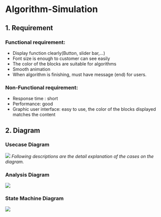 # Algorithm-Simulation
## 1. Requirement
### Functional requirement:
-	Display function clearly(Button, slider bar,...)
-	Font size is enough to customer can see easily
-	The color of the blocks are suitable for algorithms
-	Smooth animation
-	When algorithm is finishing, must have message (end) for users.
### Non-Functional requirement:
- Response time : short
- Performance: good
- Graphic user interface: easy to use, the color of the blocks displayed matches the content
## 2. Diagram
### Usecase Diagram
![](https://firebasestorage.googleapis.com/v0/b/chat-application-8c618.appspot.com/o/mycv%2FPicture1.png?alt=media&token=159b55dd-febc-447d-a6d0-1d371c5092dd)
*Following descriptions are the detail explanation of the cases on the diagram.*
### Analysis Diagram
![](https://firebasestorage.googleapis.com/v0/b/chat-application-8c618.appspot.com/o/mycv%2FPicture1.png?alt=media&token=159b55dd-febc-447d-a6d0-1d371c5092dd)
### State Machine Diagram
![](https://firebasestorage.googleapis.com/v0/b/chat-application-8c618.appspot.com/o/mycv%2FPicture3.png?alt=media&token=b30107f2-c3b7-46ba-8f1c-3fc371675bcc)
